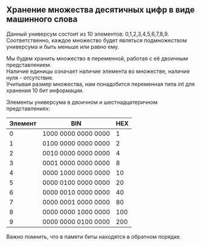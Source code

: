 ## Хранение множества десятичных цифр в виде машинного слова
Данный универсум состоит из 10 элементов: 0,1,2,3,4,5,6,7,8,9.  
Соответственно, каждое множество будет являться подмножеством универсума и быть меньше или равно ему.

Мы будем хранить множество в переменной, работая с её двоичным представлением.  
Наличие единицы означает наличие элемента во множестве, наличие нуля - отсутствие.  
Учитывая размер множества, нам понадобится переменная типа int для хранения 10 бит информации. 

Элементы универсума в двоичном и шестнадцатеричном представлениях:

| Элемент | BIN                 | HEX |
|---------|---------------------|-----|
| 0       | 1000 0000 0000 0000 | 1   |
| 1       | 0100 0000 0000 0000 | 2   |
| 2       | 0010 0000 0000 0000 | 4   |
| 3       | 0001 0000 0000 0000 | 8   |
| 4       | 0000 1000 0000 0000 | 10  |
| 5       | 0000 0100 0000 0000 | 20  |
| 6       | 0000 0010 0000 0000 | 40  |
| 7       | 0000 0001 0000 0000 | 80  |
| 8       | 0000 0000 1000 0000 | 100 |
| 9       | 0000 0000 0100 0000 | 200 |

Важно помнить, что в памяти биты находятся в обратном порядке.

